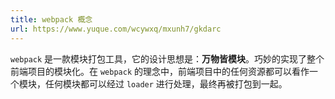 ```yaml
---
title: webpack 概念
url: https://www.yuque.com/wcywxq/mxunh7/gkdarc
---
```


`webpack` 是一款模块打包工具，它的设计思想是：**万物皆模块**。巧妙的实现了整个前端项目的模块化。在 `webpack` 的理念中，前端项目中的任何资源都可以看作一个模块，任何模块都可以经过 `loader` 进行处理，最终再被打包到一起。
